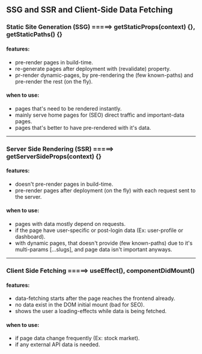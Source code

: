 ## SSG and SSR and Client-Side Data Fetching
### Static Site Generation (SSG) =====> getStaticProps(context) {}, getStaticPaths() {}
#### features:
+ pre-render pages in build-time.
+ re-generate pages after deployment with (revalidate) property.
+ pr-render dynamic-pages, by pre-rendering the (few known-paths) and pre-render the rest (on the fly).

#### when to use:
+ pages that's need to be rendered instantly.
+ mainly serve home pages for (SEO) direct traffic and important-data pages. 
+ pages that's better to have pre-rendered with it's data.

<hr>

### Server Side Rendering (SSR) =====> getServerSideProps(context) {}
#### features:
+ doesn't pre-render pages in build-time.
+ pre-render pages after deployment (on the fly) with each request sent to the server.

#### when to use:
+ pages with data mostly depend on requests.
+ if the page have user-specific or post-login data (Ex: user-profile or dashboard).
+ with dynamic pages, that doesn't provide (few known-paths) due to it's multi-params [...slugs], and 
  page data isn't important anyways.

<hr>

### Client Side Fetching =====> useEffect(), componentDidMount()
#### features:
+ data-fetching starts after the page reaches the frontend already.
+ no data exist in the DOM initial mount (bad for SEO).
+ shows the user a loading-effects while data is being fetched.

#### when to use:
+ if page data change frequently (Ex: stock market).
+ if any external API data is needed. 
